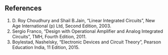  ## References
 
1) D. Roy Choudhury and Shail B.Jain, “Linear Integrated Circuits”, New Age International (p) Ltd, Second Edition, 2003.<br>
2) Sergio Franco, “Design with Operational Amplifier and Analog Integrated Circuits”, TMH, Fourth Edition, 2011.<br>
3) Boylestad, Nashelsky, “Electronic Devices and Circuit Theory”, Pearson Education India, 11 Edition, 2015.<br>


